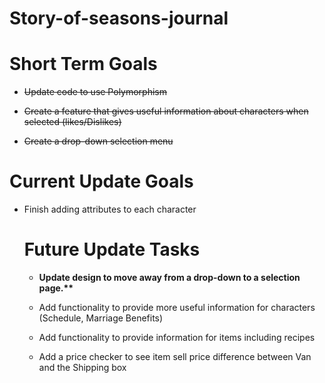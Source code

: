# Story-of-seasons-journal

  <b><h1>Short Term Goals</b></h1>
  
- <s>Update code to use Polymorphism</s>

- <s>Create a feature that gives useful information about characters when selected (likes/Dislikes)</s>

- <s>Create a drop-down selection menu</s>

<b><h1> Current Update Goals</h1></b>
- Finish adding attributes to each character

  <h1><b>Future Update Tasks</b></h1>
  
  - <b>Update design to move away from a drop-down to a selection page.**</b>
  
  - Add functionality to provide more useful information for characters (Schedule, Marriage Benefits)
    
  - Add functionality to provide information for items including recipes
    
  - Add a price checker to see item sell price difference between Van and the Shipping box
  
